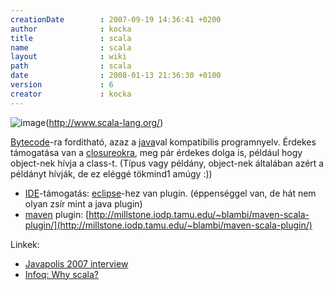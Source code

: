 ```yaml
---
creationDate        : 2007-09-19 14:36:41 +0200 
author              : kocka 
title               : scala 
name                : scala 
layout              : wiki 
path                : scala 
date                : 2008-01-13 21:36:30 +0100 
version             : 6 
creator             : kocka 
---
```

![image](http://www.scala-lang.org/images/scala_logo.png)(http://www.scala-lang.org/)

[Bytecode](bytecode.html)-ra forditható, azaz a [java](java.html)val kompatibilis programnyelv. Érdekes támogatása van a [closureokra](closures.html), meg pár érdekes dolga is, például hogy object-nek hívja a class-t. (Típus vagy példány, object-nek általában azért a példányt hívják, de ez eléggé tökmind1 amúgy :))

*   [IDE](IDE.html)-támogatás: [eclipse](Eclipse.html)-hez van plugin. (éppenséggel van, de hát nem olyan zsír mint a java plugin)
*   [maven](maven/maven2.html) plugin: [http://millstone.iodp.tamu.edu/~blambi/maven-scala-plugin/](http://millstone.iodp.tamu.edu/~blambi/maven-scala-plugin/)

Linkek:

*   [Javapolis 2007 interview](http://www.parleys.com/display/PARLEYS/Interview+with+Martin+Odersky+at+JavaPolis%2707?showComments=true)
*   [Infoq: Why scala?](http://www.infoq.com/news/2008/01/why-scala)


